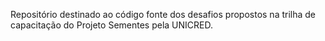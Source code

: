 Repositório destinado ao código fonte dos desafios propostos na trilha de capacitação do Projeto Sementes pela UNICRED.
